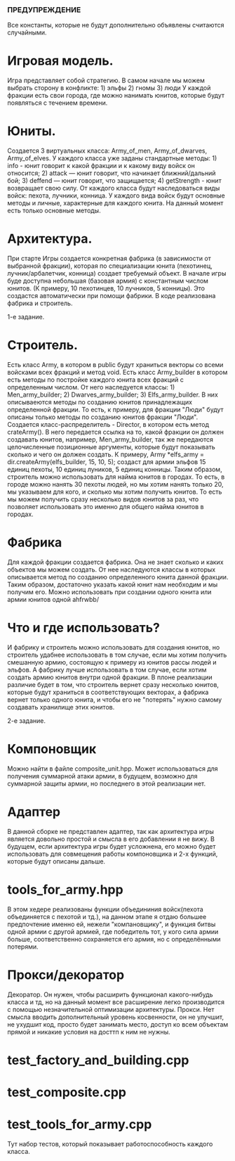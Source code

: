 ### ПРЕДУПРЕЖДЕНИЕ ###
Все константы, которые не будут дополнительно объявлены считаются случайными.

# Игровая модель.
Игра представляет собой стратегию. В самом начале мы можем выбрать сторону в конфликте: 
	1) эльфы
	2) гномы
	3) люди
У каждой фракции есть свои города, где можно нанимать юнитов, которые будут появляться с течением времени.

# Юниты.
Создается 3 виртуальных класса: Army_of_men, Army_of_dwarves, Army_of_elves. У каждого класса уже заданы стандартные методы:
	1) info - юнит говорит к какой фракции и к какому виду войск он относится;
	2) attack — юнит говорит, что начинает ближний/дальний бой;
	3) deffend — юнит говорит, что защищается;
	4) getStrength - юнит возвращает свою силу.
От каждого класса будут наследоваться виды войск: пехота, лучники, конница. У каждого вида войск будут основные методы и личные, характерные для каждого юнита. На данный момент есть только основные методы.

# Архитектура. 
При старте Игры создается конкретная фабрика (в зависимости от выбранной фракции), которая по специализации юнита (пехотинец, лучник/арбалетчик, конница) создает требуемый объект. 
В начале игры буде доступна небольшая (базовая армия) с константным числом юнитов. (К примеру, 10 пехотинцев, 10 лучников, 5 конницы). Это создастся автоматически при помощи фабрики. 
В коде реализована фабрика и строитель. 

1-е задание.
# Строитель.
Есть класс Army, в котором в public будут храниться векторы со всеми войсками всех фракций и метод void. 
Есть класс Army_builder в котором есть методы по постройке каждого юнита всех фракций с определенным числом.
От него наследуется классы:
	1) Men_army_builder;
	2) Dwarves_army_builder;
	3) Elfs_army_builder.
В них описываеются методы по созданию юнитов принадлежащих определенной фракции. То есть, к примеру, для фракции "Люди" будут описаны только методы по созданию юнитов фракции "Люди".
Создается класс-распределитель - Director, в котором есть метод crateArmy(). В него передается ссылка на то, какой фракции он должен создавать юнитов, например, Men_army_builder, так же передаются целочисленные позиционные аргументы, которые будут показывать сколько и чего он должен создать. К примеру, 
	Army *elfs_army = dir.createArmy(elfs_builder, 15, 10, 5);
создаст для армии эльфов 15 единиц пехоты, 10 единиц луников, 5 единиц конницы. 
Таким образом, строитель можно использовать для найма юнитов в городах. То есть, в городе можно нанять 30 пехоты людей, но мы хотим нанять только 20, мы указываем для кого, и сколько мы хотим получить юнитов. То есть мы можем получить сразу несколько видов юнитов за раз, что позволяет использовать это именно для общего найма юнитов в городах.

# Фабрика
Для каждой фракции создается фабрика. Она не знает сколько и каких объектов мы можем создать. От нее наследуются классы в которых описывается метод по созданию определенного юнита данной фракции. 
Таким образом, достаточно указать какой юнит нам необходим и мы получим его. Можно использовать при создании одного юнита или армии юнитов одной ahfrwbb/

# Что и где использовать?
И фабрику и строитель можно использовать для создания юнитов, но строитель удабнее использовать в том случае, если мы хотим получить смешанную армию, состоящую к примеру из юнитов рассы людей и эльфов. А фабрику лучше использовать в том случае, если хотим создать армию юнитов внутри одной фракции.
В плоне реализации различие будет в том, что строитель вернет сразу несколько юнитов, которые будут храниться в соответствующих векторах, а фабрика вернет только одного юнита, и чтобы его не "потерять" нужно самому создавать хранилище этих юнитов.

2-е задание.
# Компоновщик
Можно найти в файле composite_unit.hpp. Может использоваться для получения суммарной атаки армии, в будущем, возможно для суммарной защиты армии, но последнего в этой реализации нет. 

# Адаптер
В данной сборке не представлен адаптер, так как архитектура игры является довольно простой и смысла в его добавлении я не вижу. В будущем, если архитектура игры будет усложнена, его можно будет использовать для совмещения работы компоновщика и 2-х функций, которые будут описаны дальше.

# tools_for_army.hpp
В этом хедере реализованы функции объедининия войск(пехота объединяется с пехотой и тд.), на данном этапе я отдаю большее предпочтение именно ей, нежели "компановщику", и функция битвы одной армии с другой армией, где победитель тот, у кого сила армии больше, соответственно сохраняется его армия, но с определёнными потерями.

# Прокси/декоратор
Декоратор. Он нужен, чтобы расширить функционал какого-нибудь класса и тд, но на данный момент все расширение легко производится с помощью незначительной оптимизации архитектуры.
Прокси. Нет смысла вводить дополнительный уровень косвенности, он не улучшит, не ухудшит код, просто будет занимать место, доступ ко всем объектам прямой и никакие условия на досттп к ним не нужны.


# test_factory_and_building.cpp
# test_composite.cpp
# test_tools_for_army.cpp
Тут набор тестов, который показывает работоспособность каждого класса. 
